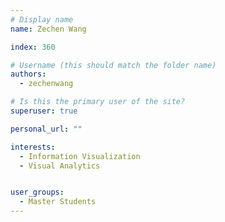 ```yaml
---
# Display name
name: Zechen Wang

index: 360

# Username (this should match the folder name)
authors:
  - zechenwang

# Is this the primary user of the site?
superuser: true

personal_url: ""

interests:
  - Information Visualization
  - Visual Analytics


user_groups:
  - Master Students
---
```

